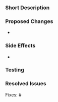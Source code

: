 ### Short Description

<!-- Describe this PR in one or two sentences. -->

### Proposed Changes

<!-- Describe this PR in more detail. -->

-

### Side Effects

<!-- List all related components that have not been explicitly changed but may be affected by this PR -->

-

### Testing

<!-- List all things that should be tested while reviewing this PR. -->

### Resolved Issues

<!-- List all issues which should be closed when this PR is merged. -->

Fixes: #
